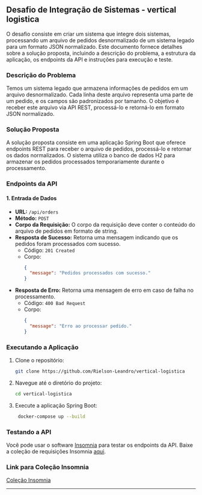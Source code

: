 ## Desafio de Integração de Sistemas - vertical logistica

O desafio consiste em criar um sistema que integre dois sistemas, processando um arquivo de pedidos desnormalizado de um sistema legado para um formato JSON normalizado. Este documento fornece detalhes sobre a solução proposta, incluindo a descrição do problema, a estrutura da aplicação, os endpoints da API e instruções para execução e teste.

### Descrição do Problema

Temos um sistema legado que armazena informações de pedidos em um arquivo desnormalizado. Cada linha deste arquivo representa uma parte de um pedido, e os campos são padronizados por tamanho. O objetivo é receber este arquivo via API REST, processá-lo e retorná-lo em formato JSON normalizado.

### Solução Proposta

A solução proposta consiste em uma aplicação Spring Boot que oferece endpoints REST para receber o arquivo de pedidos, processá-lo e retornar os dados normalizados. O sistema utiliza o banco de dados H2 para armazenar os pedidos processados temporariamente durante o processamento.

### Endpoints da API

#### 1. Entrada de Dados

- **URL:** `/api/orders`
- **Método:** `POST`
- **Corpo da Requisição:** O corpo da requisição deve conter o conteúdo do arquivo de pedidos em formato de string.
- **Resposta de Sucesso:** Retorna uma mensagem indicando que os pedidos foram processados com sucesso.
    - Código: `201 Created`
    - Corpo:
      ```json
      {
        "message": "Pedidos processados com sucesso."
      }
      ```
- **Resposta de Erro:** Retorna uma mensagem de erro em caso de falha no processamento.
    - Código: `400 Bad Request`
    - Corpo:
      ```json
      {
        "message": "Erro ao processar pedido."
      }
      ```

### Executando a Aplicação

1. Clone o repositório:

   ```bash
   git clone https://github.com/Rielson-Leandro/vertical-logistica
   ```

2. Navegue até o diretório do projeto:

   ```bash
   cd vertical-logistica
   ```

3. Execute a aplicação Spring Boot:

   ```bash
    docker-compose up --build
   ```

### Testando a API

Você pode usar o software [Insomnia](https://insomnia.rest/download) para testar os endpoints da API. Baixe a coleção de requisições Insomnia [aqui](https://github.com/Rielson-Leandro/vertical-logistica/tree/main/collection).

### Link para Coleção Insomnia

[Coleção Insomnia](https://github.com/Rielson-Leandro/vertical-logistica/tree/main/collection)

---
